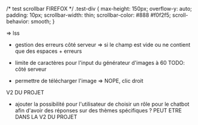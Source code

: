 
/* test scrollbar FIREFOX */
.test-div {
    max-height: 150px;
    overflow-y: auto;
    padding: 10px;
    scrollbar-width: thin;
    scrollbar-color: #888 #f0f2f5;
    scroll-behavior: smooth;
}

=> lss
- gestion des erreurs côté serveur => si le champ est vide ou ne contient que des espaces + erreurs 

- limite de caractères pour l'input du générateur d'images à 60 
TODO: côté serveur 

- permettre de télécharger l'image => NOPE, clic droit

V2 DU PROJET
- ajouter la possibilité pour l'utilisateur de choisir un rôle pour le chatbot afin d'avoir des réponses sur des thèmes spécifiques ? PEUT ETRE DANS LA V2 DU PROJET
